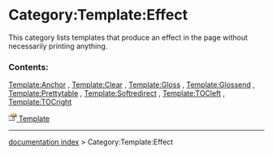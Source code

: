 # Category:Template:Effect
This category lists templates that produce an effect in the page without necessarily printing anything.

### Contents:

[Template:Anchor](Template_Anchor.md) , [Template:Clear](Template_Clear.md) , [Template:Gloss](Template_Gloss.md) , [Template:Glossend](Template_Glossend.md) , [Template:Prettytable](Template_Prettytable.md) , [Template:Softredirect](Template_Softredirect.md) , [Template:TOCleft](Template_TOCleft.md) , [Template:TOCright](Template_TOCright.md)

[<img src="images/Property.png" style="width:16px"> Template](Category_Template.md)

---
[documentation index](../README.md) > Category:Template:Effect
